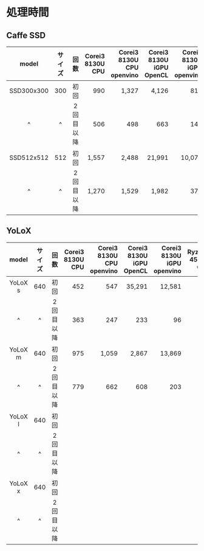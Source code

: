 # 処理時間
## Caffe SSD

|model|サイズ|回数|Corei3<br>8130U<br>CPU|Corei3<br>8130U<br>CPU<br>openvino|Corei3<br>8130U<br>iGPU<br>OpenCL|Corei3<br>8130U<br>iGPU<br>openvino|Ryzen5<br>4500U<br>CPU|Ryzen5<br>4500U<br>CPU<br>openvino|Ryzen5<br>4500U<br>OpenCL|Corei5<br>3337U<br>CPU|Corei5<br>3337U<br>openvino|
|:-:|:-:|:-:|--:|--:|--:|--:|--:|--:|--:|--:|--:|
|SSD300x300|300|初回|  990|1,327|4,126|    819|◯|◯|◯|1,607|---|
|^|^|       2回目以降|  506|  498|  663|    143|◯|◯|◯|862|---|
|SSD512x512|512|初回|1,557|2,488|21,991|10,079|◯|◯|◯|2,360|---|
|^|^|       2回目以降|1,270|1,529|1,982|    374|◯|◯|◯|2,210|---|

## YoLoX

|model|サイズ|回数|Corei3<br>8130U<br>CPU|Corei3<br>8130U<br>CPU<br>openvino|Corei3<br>8130U<br>iGPU<br>OpenCL|Corei3<br>8130U<br>iGPU<br>openvino|Ryzen5<br>4500U<br>CPU|Ryzen5<br>4500U<br>CPU<br>openvino|Ryzen5<br>4500U<br>OpenCL|Corei5<br>3337U<br>CPU|Corei5<br>3337U<br>openvino|
|:-:|:-:|:-:|--:|--:|--:|--:|--:|--:|--:|--:|--:|
|YoLoX s|640|初回|  452|  547|35,291|12,581|      |      |      |   452|   ---|
|^|^|    2回目以降|  363|  247|   233|    96|      |      |      |   363|   ---|
|YoLoX m|640|初回|  975|1,059| 2,867|13,869|      |      |      |   975|   ---|
|^|^|    2回目以降|  779|  662|   608|   203|      |      |      |   779|   ---|
|YoLoX l|640|初回|
|^|^|    2回目以降|
|YoLoX x|640|初回|
|^|^|    2回目以降|

